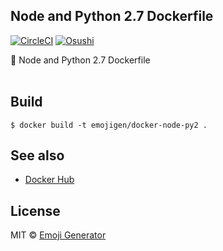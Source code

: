 ## Node and Python 2.7 Dockerfile 
[![CircleCI](https://circleci.com/gh/emoji-gen/docker-node-py2/tree/master.svg?style=shield)](https://circleci.com/gh/emoji-gen/docker-node-py2/tree/master)
[![Osushi](https://img.shields.io/badge/donate-osushi-EA2F57.svg)](https://osushi.love/intent/post/9ad90add99954e62ac79251606c10eec)

:whale: Node and Python 2.7 Dockerfile
<br>
<br>

## Build

```
$ docker build -t emojigen/docker-node-py2 .
```

## See also

- [Docker Hub](https://hub.docker.com/r/emojigen/docker-node-py2/)

## License
MIT &copy; [Emoji Generator](https://emoji-gen.ninja/)
